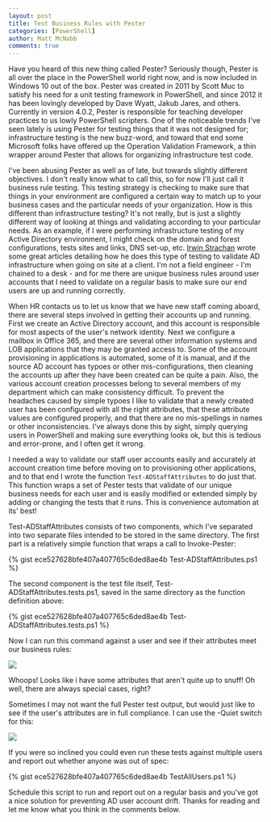 ```yaml
---
layout: post
title: Test Business Rules with Pester
categories: [PowerShell]
author: Matt McNabb
comments: true
---
```


[Irwin]: https://pshirwin.wordpress.com/author/istrachan/
[tests]: /assets/media/Test-ADStaffAttributes.png
[quiet]: /assets/media/Test-ADStaffAttributesQuiet.png

Have you heard of this new thing called Pester? Seriously though, Pester is all over the place in the PowerShell world right now, and is now included in Windows 10 out of the box. Pester was created in 2011 by Scott Muc to satisfy his need for a unit testing framework in PowerShell, and since 2012 it has been lovingly developed by Dave Wyatt, Jakub Jares, and others. Currently in version 4.0.2, Pester is responsible for teaching developer practices to us lowly PowerShell scripters. One of the noticeable trends I've seen lately is using Pester for testing things that it was not designed for; infrastructure testing is the new buzz-word, and toward that end some Microsoft folks have offered up the Operation Validation Framework, a thin wrapper around Pester that allows for organizing infrastructure test code.

I've been abusing Pester as well as of late, but towards slightly different objectives. I don't really know what to call this, so for now I'll just call it business rule testing. This testing strategy is checking to make sure that things in your environment are configured a certain way to match up to your business cases and the particular needs of your organization. How is this different than infrastructure testing? It's not really, but is just a slightly different way of looking at things and validating according to your particular needs. As an example, if I were performing infrastructure testing of my Active Directory environment, I might check on the domain and forest configurations, tests sites and links, DNS set-up, etc. [Irwin Strachan][Irwin] wrote some great articles detailing how he does this type of testing to validate AD infrastructure when going on site at a client. I'm not a field engineer - I'm chained to a desk - and for me there are unique business rules around user accounts that I need to validate on a regular basis to make sure our end users are up and running correctly.

When HR contacts us to let us know that we have new staff coming aboard, there are several steps involved in getting their accounts up and running. First we create an Active Directory account, and this account is responsible for most aspects of the user's network identity. Next we configure a mailbox in Office 365, and there are several other information systems and LOB applications that they may be granted access to. Some of the account provisioning in applications is automated, some of it is manual, and if the source AD account has typoes or other mis-configurations, then cleaning the accounts up after they have been created can be quite a pain. Also, the various account creation processes belong to several members of my department which can make consistency difficult. To prevent the headaches caused by simple typoes I like to validate that a newly created user has been configured with all the right attributes, that these attribute values are configured properly, and that there are no mis-spellings in names or other inconsistencies. I've always done this by sight, simply querying users in PowerShell and making sure everything looks ok, but this is tedious and error-prone, and I often get it wrong.

I needed a way to validate our staff user accounts easily and accurately at account creation time before moving on to provisioning other applications, and to that end I wrote the function `Test-ADStaffAttributes` to do just that. This function wraps a set of Pester tests that validate of our unique business needs for each user and is easily modified or extended simply by adding or changing the tests that it runs. This is convenience automation at its' best!

Test-ADStaffAttributes consists of two components, which I've separated into two separate files intended to be stored in the same directory. The first part is a relatively simple function that wraps a call to Invoke-Pester:

{% gist ece527628bfe407a407765c6ded8ae4b Test-ADStaffAttributes.ps1 %}

The second component is the test file itself, Test-ADStaffAttributes.tests.ps1, saved in the same directory as the function definition above:

{% gist ece527628bfe407a407765c6ded8ae4b Test-ADStaffAttributes.tests.ps1 %}

Now I can run this command against a user and see if their attributes meet our business rules:

![][tests]

Whoops! Looks like i have some attributes that aren't quite up to snuff! Oh well, there are always special cases, right?

Sometimes I may not want the full Pester test output, but would just like to see if the user's attributes are in full compliance. I can use the -Quiet switch for this:

![][quiet]

If you were so inclined you could even run these tests against multiple users and report out whether anyone was out of spec:

{% gist ece527628bfe407a407765c6ded8ae4b TestAllUsers.ps1 %}

Schedule this script to run and report out on a regular basis and you've got a nice solution for preventing AD user account drift. Thanks for reading and let me know what you think in the comments below.

